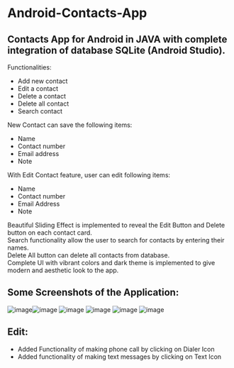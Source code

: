 # Android-Contacts-App
## Contacts App for Android in JAVA with complete integration of database SQLite (Android Studio).
Functionalities:
- Add new contact
- Edit a contact
- Delete a contact
- Delete all contact
- Search contact

New Contact can save the following items:
- Name
- Contact number
- Email address
- Note 

With Edit Contact feature, user can edit following items:
- Name
- Contact number
- Email Address
- Note <br/>

Beautiful Sliding Effect is implemented to reveal the Edit Button and Delete button on each contact card.<br/>
Search functionality allow the user to search for contacts by entering their names.<br/>
Delete All button can delete all contacts from database.<br/>
Complete UI with vibrant colors and dark theme is implemented to give modern and aesthetic look to the app.<br/>

## Some Screenshots of the Application:<br/>
![image](https://user-images.githubusercontent.com/96788451/194757228-1ef42413-39c1-4028-8b0b-7f93df104fc9.png)![image](https://user-images.githubusercontent.com/96788451/194757236-c4737d4d-dad3-4b2a-b038-59aa9437b3d0.png)
![image](https://user-images.githubusercontent.com/96788451/194757262-9283a58f-3a4e-4489-8ca4-42aa1321ad46.png)
 ![image](https://user-images.githubusercontent.com/96788451/194757285-6e0d3427-7a3f-428f-af05-4cc9c0286a86.png)
![image](https://user-images.githubusercontent.com/96788451/194757311-29c7a7cd-80dd-4609-a9fe-7a291d3eda64.png)
![image](https://user-images.githubusercontent.com/96788451/194757326-9a30e17d-b642-4bf7-8a63-61c6adcf75e0.png)

## Edit: 
- Added Functionality of making phone call by clicking on Dialer Icon
- Added functionality of making text messages by clicking on Text Icon
